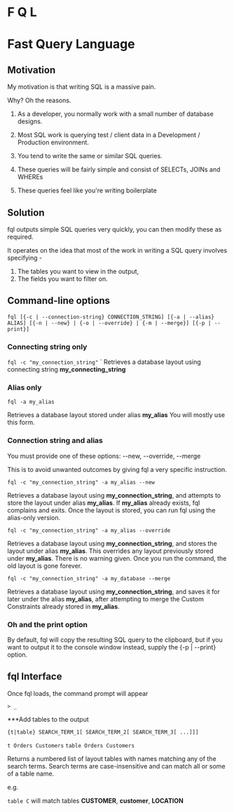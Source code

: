 # F         Q           L
# Fast      Query       Language

## Motivation

My motivation is that writing SQL is a massive pain.

Why? Oh the reasons.

1. As a developer, you normally work with a small number of database designs.

2. Most SQL work is querying test / client data in a Development / Production environment.

3. You tend to write the same or similar SQL queries.

4. These queries will be fairly simple and consist of SELECTs, JOINs and WHEREs

5. These queries feel like you're writing boilerplate

## Solution

fql outputs simple SQL queries very quickly, you can then modify these as required.

It operates on the idea that most of the work in writing a SQL query involves specifying -

1. The tables you want to view in the output,
2. The fields you want to filter on.

## Command-line options

`fql [{-c | --connection-string} CONNECTION_STRING] [{-a | --alias} ALIAS] [{-n | --new} | {-o | --override} | {-m | --merge}] [{-p | --print}]`

### Connecting string only

`fql -c "my_connection_string"`
`
Retrieves a database layout using connecting string **my_connecting_string**

### Alias only

`fql -a my_alias`

Retrieves a database layout stored under alias **my_alias**
You will mostly use this form. 

### Connection string and alias

You must provide one of these options: --new, --override, --merge

This is to avoid unwanted outcomes by giving fql a very specific instruction.

`fql -c "my_connection_string" -a my_alias --new`

Retrieves a database layout using **my_connection_string**, and attempts to store the layout under alias **my_alias**.
If **my_alias** already exists, fql complains and exits.
Once the layout is stored, you can run fql using the alias-only version.

`fql -c "my_connection_string" -a my_alias --override`

Retrieves a database layout using **my_connection_string**, and stores the layout under alias **my_alias**.
This overrides any layout previously stored under **my_alias**.
There is no warning given. Once you run the command, the old layout is gone forever.

`fql -c "my_connection_string" -a my_database --merge`

Retrieves a database layout using **my_connection_string**, and saves it for later under the alias **my_alias**,
after attempting to merge the Custom Constraints already stored in **my_alias**.

### Oh and the print option

By default, fql will copy the resulting SQL query to the clipboard, but if you want to output it to the console window instead,
supply the {-p | --print} option.

## fql Interface

Once fql loads, the command prompt will appear

`> _`

***Add tables to the output

`{t|table} SEARCH_TERM_1[ SEARCH_TERM_2[ SEARCH_TERM_3[ ...]]]`

`t Orders Customers`
`table Orders Customers`

Returns a numbered list of layout tables with names matching any of the search terms.
Search terms are case-insensitive and can match all or some of a table name.  

e.g.

`table C` will match tables **CUSTOMER**, **customer**, **LOCATION**

